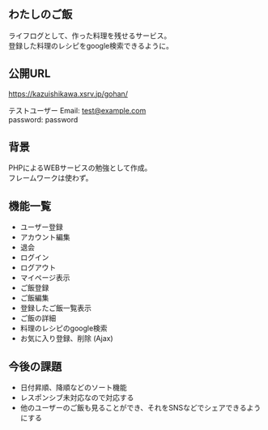 ## わたしのご飯

ライフログとして、作った料理を残せるサービス。  
登録した料理のレシピをgoogle検索できるように。


## 公開URL

https://kazuishikawa.xsrv.jp/gohan/  

テストユーザー
Email: test@example.com  
password: password  


## 背景

PHPによるWEBサービスの勉強として作成。  
フレームワークは使わず。  


## 機能一覧

- ユーザー登録
- アカウント編集
- 退会
- ログイン
- ログアウト
- マイページ表示
- ご飯登録
- ご飯編集
- 登録したご飯一覧表示
- ご飯の詳細
- 料理のレシピのgoogle検索
- お気に入り登録、削除 (Ajax)


## 今後の課題

- 日付昇順、降順などのソート機能
- レスポンシブ未対応なので対応する
- 他のユーザーのご飯も見ることができ、それをSNSなどでシェアできるようにする

